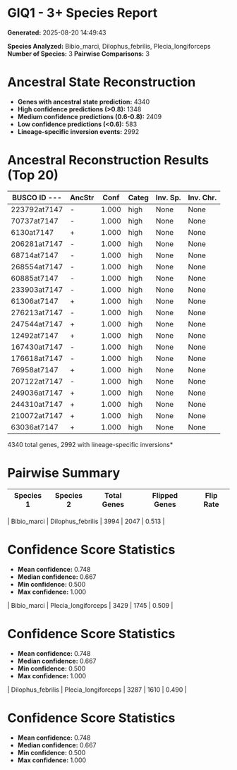 # GIQ1 - 3+ Species Report

**Generated:** 2025-08-20 14:49:43

**Species Analyzed:** Bibio_marci, Dilophus_febrilis, Plecia_longiforceps
**Number of Species:** 3
**Pairwise Comparisons:** 3

# Ancestral State Reconstruction

- **Genes with ancestral state prediction:** 4340
- **High confidence predictions (>0.8):** 1348
- **Medium confidence predictions (0.6-0.8):** 2409
- **Low confidence predictions (<0.6):** 583
- **Lineage-specific inversion events:** 2992

# Ancestral Reconstruction Results (Top 20)

| BUSCO ID ---| AncStr | Conf | Categ | Inv. Sp. | Inv. Chr. |
|-------------|--------|------|-------|----------|-----------|
| 223792at7147 | - | 1.000 | high | None | None |
| 70737at7147 | - | 1.000 | high | None | None |
| 6130at7147 | + | 1.000 | high | None | None |
| 206281at7147 | - | 1.000 | high | None | None |
| 68714at7147 | - | 1.000 | high | None | None |
| 268554at7147 | - | 1.000 | high | None | None |
| 60885at7147 | - | 1.000 | high | None | None |
| 233903at7147 | - | 1.000 | high | None | None |
| 61306at7147 | + | 1.000 | high | None | None |
| 276213at7147 | - | 1.000 | high | None | None |
| 247544at7147 | + | 1.000 | high | None | None |
| 12492at7147 | + | 1.000 | high | None | None |
| 167430at7147 | - | 1.000 | high | None | None |
| 176618at7147 | - | 1.000 | high | None | None |
| 76958at7147 | + | 1.000 | high | None | None |
| 207122at7147 | - | 1.000 | high | None | None |
| 249036at7147 | + | 1.000 | high | None | None |
| 244310at7147 | + | 1.000 | high | None | None |
| 210072at7147 | + | 1.000 | high | None | None |
| 63036at7147 | + | 1.000 | high | None | None |

4340 total genes, 2992 with lineage-specific inversions*

# Pairwise Summary

| Species 1 | Species 2 | Total Genes | Flipped Genes | Flip Rate |
|-----------|-----------|-------------|---------------|----------|
 
 
| Bibio_marci | Dilophus_febrilis | 3994 | 2047 | 0.513 |
# Confidence Score Statistics

- **Mean confidence:** 0.748
- **Median confidence:** 0.667
- **Min confidence:** 0.500
- **Max confidence:** 1.000

| Bibio_marci | Plecia_longiforceps | 3429 | 1745 | 0.509 |
# Confidence Score Statistics

- **Mean confidence:** 0.748
- **Median confidence:** 0.667
- **Min confidence:** 0.500
- **Max confidence:** 1.000

| Dilophus_febrilis | Plecia_longiforceps | 3287 | 1610 | 0.490 |
# Confidence Score Statistics

- **Mean confidence:** 0.748
- **Median confidence:** 0.667
- **Min confidence:** 0.500
- **Max confidence:** 1.000

